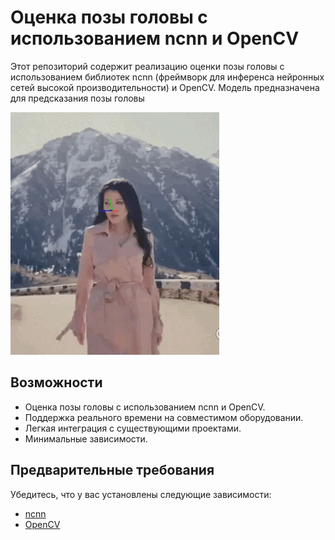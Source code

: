 # Оценка позы головы с использованием ncnn и OpenCV
Этот репозиторий содержит реализацию оценки позы головы с использованием библиотек ncnn (фреймворк для инференса нейронных сетей высокой производительности) и OpenCV. Модель предназначена для предсказания позы головы

![Пример анимации](https://github.com/Fanfar1c/Head-Pose-ncnn/blob/main/outcpp.gif)

## Возможности

- Оценка позы головы с использованием ncnn и OpenCV.
- Поддержка реального времени на совместимом оборудовании.
- Легкая интеграция с существующими проектами.
- Минимальные зависимости.

## Предварительные требования

Убедитесь, что у вас установлены следующие зависимости:

- [ncnn](https://github.com/Tencent/ncnn)
- [OpenCV](https://opencv.org/)